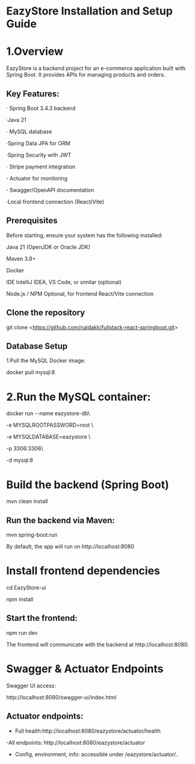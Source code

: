 # EazyStore Installation and Setup Guide

# 1.Overview

EazyStore is a backend project for an e-commerce application built with Spring Boot. It provides APIs for managing products and orders.

## Key Features:

· Spring Boot 3.4.3 backend

·Java 21

· MySQL database

·Spring Data JPA for ORM

·Spring Security with JWT

· Stripe payment integration

**·** Actuator for monitoring

**·** Swagger/OpenAPI documentation

·Local frontend connection (React/Vite)

## Prerequisites

Before starting, ensure your system has the following installed:

Java 21 (OpenJDK or Oracle JDK)

Maven 3.8+

Docker

IDE IntelliJ IDEA, VS Code, or similar (optional)

Node.js / NPM Optional, for frontend React/Vite connection

## Clone the repository

git clone &lt;https://github.com/naidakk/fullstack-react-springboot.git&gt;

## Database Setup

1.Pull the MySQL Docker image:

docker pull mysql:8

# 2.Run the MySQL container:

docker run --name eazystore-db\

-e MYSQLROOTPASSWORD=root \

-e MYSQLDATABASE=eazystore \

-p 3306:3306\

-d mysql:8

# Build the backend (Spring Boot)

mvn clean install

## Run the backend via Maven:

mvn spring-boot:run

By default, the app will run on http://localhost:8080

# Install frontend dependencies

cd EazyStore-ui

npm install

## Start the frontend:

npm run dev

The frontend will communicate with the backend at http://localhost:8080.

# Swagger & Actuator Endpoints

Swagger UI access:

http://localhost:8080/swagger-ui/index.html

## Actuator endpoints:

- Full health:http://localhost:8080/eazystore/actuator/health

-All endpoints: http://localhost:8080/eazystore/actuator

- Config, environment, info: accessible under /eazystore/actuator/..



